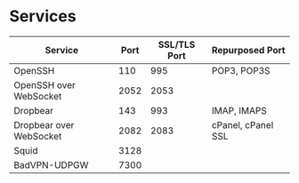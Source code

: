 # Services

| Service                 | Port | SSL/TLS Port | Repurposed Port    |
|-------------------------|------|--------------|--------------------|
| OpenSSH                 | 110  | 995          | POP3, POP3S        |
| OpenSSH over WebSocket  | 2052 | 2053         |                    |
| Dropbear                | 143  | 993          | IMAP, IMAPS        |
| Dropbear over WebSocket | 2082 | 2083         | cPanel, cPanel SSL |
| Squid                   | 3128 |              |                    |
| BadVPN-UDPGW            | 7300 |              |                    |
